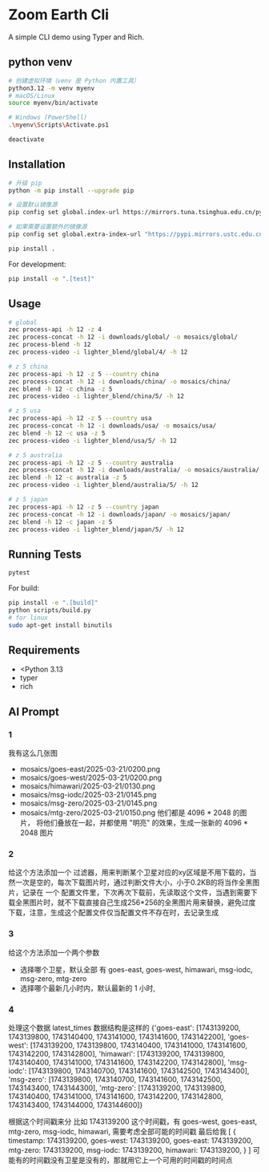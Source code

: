 # Zoom Earth Cli

A simple CLI demo using Typer and Rich.

## python venv

```bash
# 创建虚拟环境（venv 是 Python 内置工具）
python3.12 -m venv myenv
# macOS/Linux
source myenv/bin/activate

# Windows (PowerShell)
.\myenv\Scripts\Activate.ps1

deactivate
```

## Installation

```bash
# 升级 pip
python -m pip install --upgrade pip

# 设置默认镜像源
pip config set global.index-url https://mirrors.tuna.tsinghua.edu.cn/pypi/web/simple

# 如果需要设置额外的镜像源
pip config set global.extra-index-url "https://pypi.mirrors.ustc.edu.cn/simple/ https://pypi.doubanio.com/simple/"

pip install .
```

For development:
```bash
pip install -e ".[test]"
```

## Usage

```bash
# global
zec process-api -h 12 -z 4
zec process-concat -h 12 -i downloads/global/ -o mosaics/global/
zec process-blend -h 12
zec process-video -i lighter_blend/global/4/ -h 12
```

```bash
# z 5 china
zec process-api -h 12 -z 5 --country china
zec process-concat -h 12 -i downloads/china/ -o mosaics/china/
zec blend -h 12 -c china -z 5
zec process-video -i lighter_blend/china/5/ -h 12
```

```bash
# z 5 usa
zec process-api -h 12 -z 5 --country usa
zec process-concat -h 12 -i downloads/usa/ -o mosaics/usa/
zec blend -h 12 -c usa -z 5
zec process-video -i lighter_blend/usa/5/ -h 12
```

```bash
# z 5 australia
zec process-api -h 12 -z 5 --country australia
zec process-concat -h 12 -i downloads/australia/ -o mosaics/australia/
zec blend -h 12 -c australia -z 5
zec process-video -i lighter_blend/australia/5/ -h 12
```

```bash
# z 5 japan
zec process-api -h 12 -z 5 --country japan
zec process-concat -h 12 -i downloads/japan/ -o mosaics/japan/
zec blend -h 12 -c japan -z 5
zec process-video -i lighter_blend/japan/5/ -h 12
```
## Running Tests

```bash
pytest
```

For build:

```bash
pip install -e ".[build]"
python scripts/build.py
# for linux
sudo apt-get install binutils
```

## Requirements

- <Python 3.13
- typer
- rich

## AI Prompt

### 1

我有这么几张图
- mosaics/goes-east/2025-03-21/0200.png
- mosaics/goes-west/2025-03-21/0200.png
- mosaics/himawari/2025-03-21/0130.png
- mosaics/msg-iodc/2025-03-21/0145.png
- mosaics/msg-zero/2025-03-21/0145.png
- mosaics/mtg-zero/2025-03-21/0150.png
他们都是 4096 * 2048 的图片，
将他们叠放在一起，并都使用 "明亮" 的效果，生成一张新的 4096 * 2048 图片

### 2

给这个方法添加一个 过滤器，用来判断某个卫星对应的xy区域是不用下载的，当然一次是空的，每次下载图片时，通过判断文件大小，小于0.2KB的将当作全黑图片，记录在 一个 配置文件里，下次再次下载前，先读取这个文件，当遇到需要下载全黑图片时，就不下载直接自己生成256*256的全黑图片用来替换，避免过度下载，注意，生成这个配置文件仅当配置文件不存在时，去记录生成

### 3 

给这个方法添加一个两个参数

- 选择哪个卫星，默认全部 有 goes-east, goes-west, himawari, msg-iodc, msg-zero, mtg-zero
- 选择哪个最新几小时内，默认最新的 1 小时,

### 4

处理这个数据 latest_times
数据结构是这样的
{'goes-east': [1743139200,
               1743139800,
               1743140400,
               1743141000,
               1743141600,
               1743142200],
 'goes-west': [1743139200,
               1743139800,
               1743140400,
               1743141000,
               1743141600,
               1743142200,
               1743142800],
 'himawari': [1743139200,
              1743139800,
              1743140400,
              1743141000,
              1743141600,
              1743142200,
              1743142800],
 'msg-iodc': [1743139800, 1743140700, 1743141600, 1743142500, 1743143400],
 'msg-zero': [1743139800,
              1743140700,
              1743141600,
              1743142500,
              1743143400,
              1743144300],
 'mtg-zero': [1743139200,
              1743139800,
              1743140400,
              1743141000,
              1743141600,
              1743142200,
              1743142800,
              1743143400,
              1743144000,
              1743144600]}

根据这个时间戳来分
比如 1743139200 这个时间戳，有 goes-west, goes-east, mtg-zero, msg-iodc, himawari,
需要考虑全部可能的时间戳
最后给我
[
  {
    timestamp: 1743139200,
    goes-west: 1743139200,
    goes-east: 1743139200,
    mtg-zero: 1743139200,
    msg-iodc: 1743139200,
    himawari: 1743139200,
  }
]
可能有的时间戳没有卫星是没有的，那就用它上一个可用的时间戳的时间点